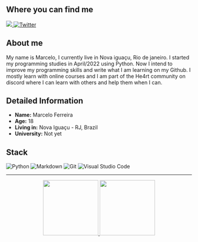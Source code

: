 ## **Where you can find me**

<div>
    </a>
    <a target='_blank' href="https://www.linkedin.com/in/marcelo-ferreira2003/">
        <img src="https://img.shields.io/badge/LinkedIn-0077B5?style=for-the-badge&logo=linkedin&logoColor=black">
    <a href="https://twitter.com/Marcelo_frr"><img alt=Twitter src="https://img.shields.io/badge/twitter-%231DA1F2.svg?style=for-the-badge&logo=Twitter&logoColor=black">
    </a>
</div>

## **About me**
My name is Marcelo, I currently live in Nova iguaçu, Rio de janeiro. 
I started my programming studies in April/2022 using Python. Now I intend to improve my programming skills and write what I am learning on my Github. 
I mostly learn with online courses and I am part of the He4rt community on discord where I can learn with others and help them when I can. 

 ## **Detailed Information**
 - **Name:** Marcelo Ferreira
 - **Age:** 18
 - **Living in:** Nova Iguaçu - RJ, Brazil
 - **University:** Not yet

## Stack

![Python](https://img.shields.io/badge/Python-FFD43B?style=for-the-badge&logo=python&logoColor=black)
![Markdown](https://img.shields.io/badge/markdown-%23000000.svg?style=for-the-badge&logo=markdown&logoColor=white)
![Git](https://img.shields.io/badge/git-%23F05033.svg?style=for-the-badge&logo=git&logoColor=black)
![Visual Studio Code](https://img.shields.io/badge/Visual%20Studio%20Code-0078d7.svg?style=for-the-badge&logo=visual-studio-code&logoColor=black)

---

<div align="center">
  <a href="https://github.com/Marcelo-4ever">
  <img height="150em" src="https://github-readme-stats.vercel.app/api?username=Marcelo-4ever&show_icons=true&theme=gruvbox_light&include_all_commits=true&count_private=true"/>
  <img height="150em" src="https://github-readme-stats.vercel.app/api/top-langs/?username=Marcelo-4ever&layout=compact&langs_count=7&theme=gruvbox_light "/>
</div>
